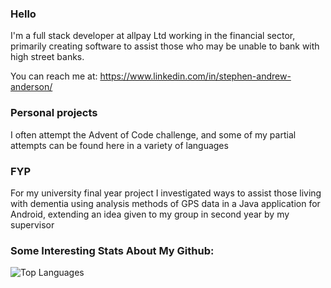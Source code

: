 ### Hello
I'm a full stack developer at allpay Ltd working in the financial sector, primarily creating software to assist those who may be unable to bank with high street banks.

You can reach me at:
https://www.linkedin.com/in/stephen-andrew-anderson/

### Personal projects
I often attempt the Advent of Code challenge, and some of my partial attempts can be found here in a variety of languages

### FYP
For my university final year project I investigated ways to assist those living with dementia using analysis methods of GPS data in a Java application for Android, extending an idea given to my group in second year by my supervisor


### Some Interesting Stats About My Github:
![Top Languages](https://github-readme-stats.vercel.app/api/top-langs/?username=Stephen-Anderson-2000&layout=compact&theme=radical&count_private=true)
